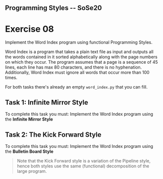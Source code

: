 Programming Styles -- SoSe20
---

# Exercise 08

Implement the Word Index program using functional Programming Styles.

Word Index is a program that takes a plain text file as input and outputs all the words contained in it sorted alphabetically along with the page numbers on which they occur. The program assumes that a page is a sequence of 45 lines, each line has max 80 characters, and there is no hyphenation. Additionally, Word Index must ignore all words that occur more than 100 times.

For both tasks there's already an empty `word_index.py` that you can fill.

## Task 1: Infinite Mirror Style

To complete this task you must: Implement the Word Index program using the **Infinite Mirror Style** 

## Task 2: The Kick Forward Style

To complete this task you must: Implement the Word Index program using the **Bulletin Board Style** 

> Note that the Kick Forward style is a variation of the Pipeline style, hence both styles use the same (functional) decomposition of the large program.